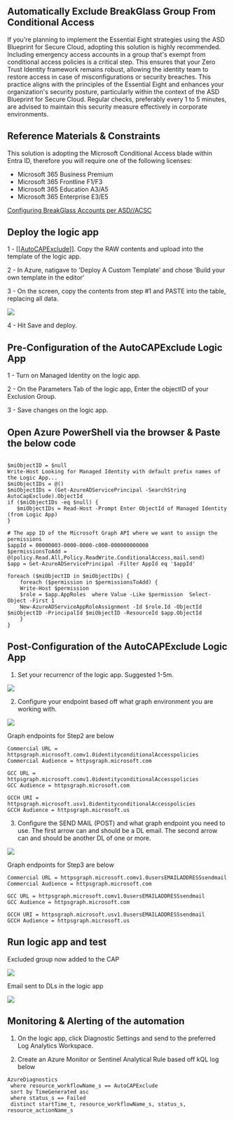 ## Automatically Exclude BreakGlass Group From Conditional Access ##

If you're planning to implement the Essential Eight strategies using the ASD Blueprint for Secure Cloud, adopting this solution is highly recommended. Including emergency access accounts in a group that's exempt from conditional access policies is a critical step. This ensures that your Zero Trust Identity framework remains robust, allowing the identity team to restore access in case of misconfigurations or security breaches. This practice aligns with the principles of the Essential Eight and enhances your organization's security posture, particularly within the context of the ASD Blueprint for Secure Cloud. Regular checks, preferably every 1 to 5 minutes, are advised to maintain this security measure effectively in corporate environments.

## Reference Materials & Constraints ##

This solution is adopting the Microsoft Conditional Access blade within Entra ID, therefore you will require one of the following licenses:

- Microsoft 365 Business Premium
- Microsoft 365 Frontline F1/F3
- Microsoft 365 Education A3/A5
- Microsoft 365 Enterprise E3/E5

[Configuring BreakGlass Accounts per ASD//ACSC](https://blueprint.asd.gov.au/configuration/entra-id/users/break-glass-accounts/)

## Deploy the logic app ##

1 - [[[AutoCAPExclude](https://github.com/ShadowITServices/Microsoft365/MicrosoftTenantManagement/AutoExcludeBreakGlassAccountsfromConditionalAccess.json)]]. Copy the RAW contents and upload into the template of the logic app.

2 - In Azure, natigave to 'Deploy A Custom Template' and chose 'Build your own template in the editor'

3 - On the screen, copy the contents from step #1 and PASTE into the table, replacing all data.

![](https://github.com/ShadowITServices/Microsoft365/blob/main/Documentation/Images/uploadtemplate.png)

4 - Hit Save and deploy.

## Pre-Configuration of the AutoCAPExclude Logic App

1 - Turn on Managed Identity on the logic app.

2 - On the Parameters Tab of the logic app, Enter the objectID of your Exclusion Group.

3 - Save changes on the logic app.

## Open Azure PowerShell via the browser & Paste the below code

```

$miObjectID = $null
Write-Host Looking for Managed Identity with default prefix names of the Logic App...
$miObjectIDs = @()
$miObjectIDs = (Get-AzureADServicePrincipal -SearchString AutoCapExclude).ObjectId
if ($miObjectIDs -eq $null) {
   $miObjectIDs = Read-Host -Prompt Enter ObjectId of Managed Identity (from Logic App)
}

# The app ID of the Microsoft Graph API where we want to assign the permissions
$appId = 00000003-0000-0000-c000-000000000000
$permissionsToAdd = @(policy.Read.All,Policy.ReadWrite.ConditionalAccess,mail.send)
$app = Get-AzureADServicePrincipal -Filter AppId eq '$appId'

foreach ($miObjectID in $miObjectIDs) {
    foreach ($permission in $permissionsToAdd) {
    Write-Host $permission
    $role = $app.AppRoles  where Value -Like $permission  Select-Object -First 1
    New-AzureADServiceAppRoleAssignment -Id $role.Id -ObjectId $miObjectID -PrincipalId $miObjectID -ResourceId $app.ObjectId
    }
}
```

## Post-Configuration of the AutoCAPExclude Logic App

1. Set your recurrencr of the logic app. Suggested 1-5m.

![](https://github.com/ShadowITServices/Microsoft365/blob/main/Documentation/Images/autocaprecur.png)

2. Configure your endpoint based off what graph environment you are working with.

![](https://github.com/ShadowITServices/Microsoft365/blob/main/Documentation/Images/autocapgetcond.png)

Graph endpoints for Step2 are below

```
Commercial URL = httpsgraph.microsoft.comv1.0identityconditionalAccesspolicies
Commercial Audience = httpsgraph.microsoft.com

GCC URL = httpsgraph.microsoft.comv1.0identityconditionalAccesspolicies
GCC Audience = httpsgraph.microsoft.com

GCCH URI = httpsgraph.microsoft.usv1.0identityconditionalAccesspolicies
GCCH Audience = httpsgraph.microsoft.us
```

3. Configure the SEND MAIL (POST) and what graph endpoint you need to use. 
The first arrow can and should be a DL email. The second arrow can and should be another DL of one or more.

![](https://github.com/ShadowITServices/Microsoft365/blob/main/Documentation/Images/autocapemail.png)

Graph endpoints for Step3 are below

```
Commercial URL = httpsgraph.microsoft.comv1.0usersEMAILADDRESSsendmail
Commercial Audience = httpsgraph.microsoft.com

GCC URL = httpsgraph.microsoft.comv1.0usersEMAILADDRESSsendmail
GCC Audience = httpsgraph.microsoft.com

GCCH URI = httpsgraph.microsoft.usv1.0usersEMAILADDRESSsendmail
GCCH Audience = httpsgraph.microsoft.us
```

## Run logic app and test ##

Excluded group now added to the CAP

![](https://github.com/ShadowITServices/Microsoft365/blob/main/Documentation/Images/autocapproof.png)

Email sent to DLs in the logic app

![](https://github.com/ShadowITServices/Microsoft365/blob/main/Documentation/Images/autocapsendemailproof.png)

## Monitoring & Alerting of the automation ##

1. On the logic app, click  Diagnostic Settings and send to the preferred Log Analytics Workspace.

2. Create an Azure Monitor or Sentinel Analytical Rule based off kQL log below

```
AzureDiagnostics
 where resource_workflowName_s == AutoCAPExclude
 sort by TimeGenerated asc
 where status_s == Failed
 distinct startTime_t, resource_workflowName_s, status_s, resource_actionName_s
```
